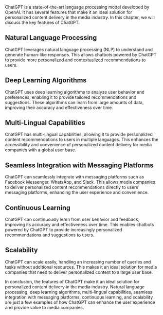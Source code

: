 
ChatGPT is a state-of-the-art language processing model developed by OpenAI. It has several features that make it an ideal solution for personalized content delivery in the media industry. In this chapter, we will discuss the key features of ChatGPT.

Natural Language Processing
---------------------------

ChatGPT leverages natural language processing (NLP) to understand and generate human-like responses. This allows chatbots powered by ChatGPT to provide more personalized and contextualized recommendations to users.

Deep Learning Algorithms
------------------------

ChatGPT uses deep learning algorithms to analyze user behavior and preferences, enabling it to provide tailored recommendations and suggestions. These algorithms can learn from large amounts of data, improving their accuracy and effectiveness over time.

Multi-Lingual Capabilities
--------------------------

ChatGPT has multi-lingual capabilities, allowing it to provide personalized content recommendations to users in multiple languages. This enhances the accessibility and convenience of personalized content delivery for media companies with a global user base.

Seamless Integration with Messaging Platforms
---------------------------------------------

ChatGPT can seamlessly integrate with messaging platforms such as Facebook Messenger, WhatsApp, and Slack. This allows media companies to deliver personalized content recommendations directly to users' messaging platforms, enhancing the user experience and convenience.

Continuous Learning
-------------------

ChatGPT can continuously learn from user behavior and feedback, improving its accuracy and effectiveness over time. This enables chatbots powered by ChatGPT to provide increasingly personalized recommendations and suggestions to users.

Scalability
-----------

ChatGPT can scale easily, handling an increasing number of queries and tasks without additional resources. This makes it an ideal solution for media companies that need to deliver personalized content to a large user base.

In conclusion, the features of ChatGPT make it an ideal solution for personalized content delivery in the media industry. Natural language processing, deep learning algorithms, multi-lingual capabilities, seamless integration with messaging platforms, continuous learning, and scalability are just a few examples of how ChatGPT can enhance the user experience and provide value to media companies.
